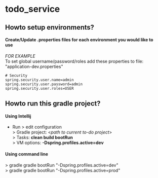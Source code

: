 # todo_service

## Howto setup environments?
#### Create/Update .properties files for each environment you would like to use <br>
_FOR EXAMPLE_ <br>
To set global username/password/roles add these properties to file: "application-dev.properties"
```
# Security
spring.security.user.name=admin
spring.security.user.password=admin
spring.security.user.roles=USER
```

## Howto run this gradle project?
#### Using Intellij
 * Run > edit configuration <br>
\> Gradle project: \<<i>path to current to-do project</i>\> <br>
\> Tasks: <b>clean build bootRun</b> <br>
\> VM options: <b>-Dspring.profiles.active=dev</b> <br>
#### Using command line
\> gradle gradle bootRun "-Dspring.profiles.active=dev" <br>
\> gradle gradle bootRun "-Dspring.profiles.active=prod" <br>






